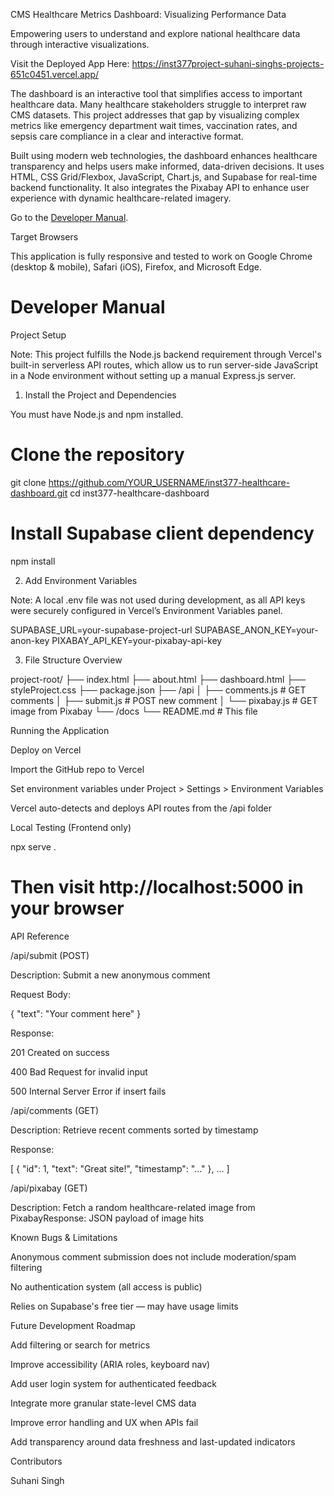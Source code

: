 CMS Healthcare Metrics Dashboard: Visualizing Performance Data

Empowering users to understand and explore national healthcare data through interactive visualizations.

Visit the Deployed App Here: https://inst377project-suhani-singhs-projects-651c0451.vercel.app/

The dashboard is an interactive tool that simplifies access to important healthcare data. Many healthcare stakeholders struggle to interpret raw CMS datasets. This project addresses that gap by visualizing complex metrics like emergency department wait times, vaccination rates, and sepsis care compliance in a clear and interactive format.

Built using modern web technologies, the dashboard enhances healthcare transparency and helps users make informed, data-driven decisions. It uses HTML, CSS Grid/Flexbox, JavaScript, Chart.js, and Supabase for real-time backend functionality. It also integrates the Pixabay API to enhance user experience with dynamic healthcare-related imagery.

Go to the [Developer Manual](#developer-manual).

Target Browsers

This application is fully responsive and tested to work on Google Chrome (desktop & mobile), Safari (iOS), Firefox, and Microsoft Edge.

# Developer Manual

Project Setup

Note: This project fulfills the Node.js backend requirement through Vercel's built-in serverless API routes, which allow us to run server-side JavaScript in a Node environment without setting up a manual Express.js server.

1. Install the Project and Dependencies

You must have Node.js and npm installed.

# Clone the repository
git clone https://github.com/YOUR_USERNAME/inst377-healthcare-dashboard.git
cd inst377-healthcare-dashboard

# Install Supabase client dependency
npm install

2. Add Environment Variables

Note: A local .env file was not used during development, as all API keys were securely configured in Vercel’s Environment Variables panel.

SUPABASE_URL=your-supabase-project-url
SUPABASE_ANON_KEY=your-anon-key
PIXABAY_API_KEY=your-pixabay-api-key

3. File Structure Overview

project-root/
├── index.html
├── about.html
├── dashboard.html
├── styleProject.css
├── package.json
├── /api
│   ├── comments.js       # GET comments
│   ├── submit.js         # POST new comment
│   └── pixabay.js        # GET image from Pixabay
└── /docs
    └── README.md         # This file

Running the Application

Deploy on Vercel

Import the GitHub repo to Vercel

Set environment variables under Project > Settings > Environment Variables

Vercel auto-detects and deploys API routes from the /api folder

Local Testing (Frontend only)

npx serve .
# Then visit http://localhost:5000 in your browser

API Reference

/api/submit (POST)

Description: Submit a new anonymous comment

Request Body:

{
  "text": "Your comment here"
}

Response:

201 Created on success

400 Bad Request for invalid input

500 Internal Server Error if insert fails

/api/comments (GET)

Description: Retrieve recent comments sorted by timestamp

Response:

[
  { "id": 1, "text": "Great site!", "timestamp": "..." },
  ...
]

/api/pixabay (GET)

Description: Fetch a random healthcare-related image from PixabayResponse: JSON payload of image hits

Known Bugs & Limitations

Anonymous comment submission does not include moderation/spam filtering

No authentication system (all access is public)

Relies on Supabase's free tier — may have usage limits

Future Development Roadmap

Add filtering or search for metrics

Improve accessibility (ARIA roles, keyboard nav)

Add user login system for authenticated feedback

Integrate more granular state-level CMS data

Improve error handling and UX when APIs fail

Add transparency around data freshness and last-updated indicators

Contributors

Suhani Singh
